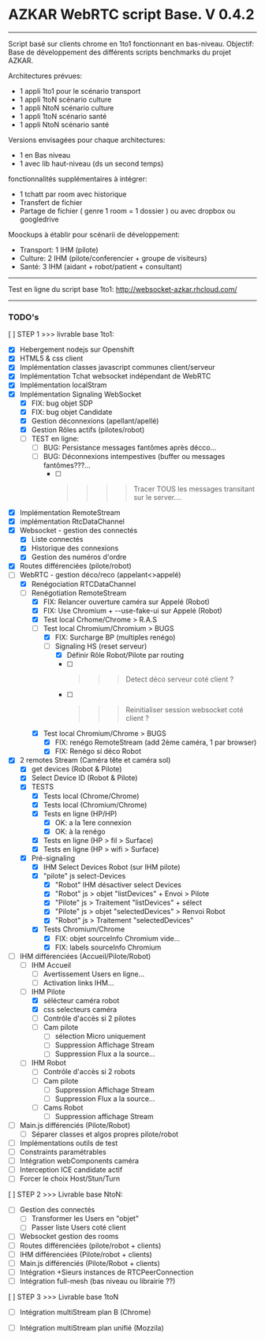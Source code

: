 # AZKAR WebRTC script Base. V 0.4.2
------------------------------------------------------------

Script basé sur clients chrome en 1to1 fonctionnant en bas-niveau. 
Objectif: Base de développement des différents scripts benchmarks du projet AZKAR.

Architectures prévues:
- 1 appli 1to1 pour le scénario transport 
- 1 appli 1toN scénario culture
- 1 appli NtoN scénario culture
- 1 appli 1toN scénario santé
- 1 appli NtoN scénario santé

Versions envisagées pour chaque architectures:
- 1 en Bas niveau
- 1 avec lib haut-niveau (ds un second temps)

fonctionnalités supplémentaires à intégrer:
- 1 tchatt par room avec historique
- Transfert de fichier 
- Partage de fichier ( genre 1 room = 1 dossier ) ou avec dropbox ou googledrive

Moockups à établir pour scénarii de développement:
- Transport: 1 IHM (pilote)
- Culture: 2 IHM (pilote/conferencier + groupe de visiteurs)
- Santé: 3 IHM (aidant + robot/patient + consultant)

------------------------------------------------------------

Test en ligne du script base 1to1:
http://websocket-azkar.rhcloud.com/

------------------------------------------------------------

### TODO's

[ ] STEP 1 >>> livrable base 1to1:
- [x] Hebergement nodejs sur Openshift
- [x] HTML5 & css client
- [x] Implémentation classes javascript communes client/serveur
- [x] Implémentation Tchat websocket indépendant de WebRTC
- [x] Implémentation localStram
- [x] Implémentation Signaling WebSocket 
	- [x] FIX: bug objet SDP
	- [x] FIX: bug objet Candidate
	- [x] Gestion déconnexions (apellant/apellé)
    - [x] Gestion Rôles actifs (pilotes/robot)
    - [ ] TEST en ligne:
        - [ ] BUG: Persistance messages fantômes après décco...
        - [ ] BUG: Déconnexions intempestives (buffer ou messages fantômes???...
            - [ ] >>>> Tracer TOUS les messages transitant sur le server....
- [x] Implémentation RemoteStream
- [x] implémentation RtcDataChannel 
- [x] Websocket - gestion des connectés
	- [x] Liste connectés
	- [x] Historique des connexions
	- [x] Gestion des numéros d'ordre
- [x] Routes différenciées (pilote/robot)	
- [ ]  WebRTC - gestion déco/reco (appelant<>appelé)
	- [x] Renégociation RTCDataChannel
	- [ ] Renégotiation RemoteStream 
        - [x] FIX: Relancer ouverture caméra sur Appelé (Robot)
        - [x] FIX: Use Chromium + --use-fake-ui sur Appelé (Robot)
        - [x] Test local Crhome/Chrome > R.A.S
        - [ ] Test local Chromium/Chromium > BUGS
            - [x] FIX: Surcharge BP (multiples renégo)
            - [ ] Signaling HS (reset serveur) 
                - [x] Définir Rôle Robot/Pilote par routing
                - [ ] >>> Detect déco serveur coté client ?
                - [ ] >>> Reinitialiser session websocket coté client ?
        - [X] Test local Chromium/Chrome > BUGS
            - [x] FIX: renégo RemoteStream (add 2ème caméra, 1 par browser)
            - [x] FIX: Renégo si déco Robot
- [x] 2 remotes Stream (Caméra tête et caméra sol)
    - [x] get devices (Robot & Pilote)
    - [x] Select Device ID (Robot & Pilote)
    - [x] TESTS
        - [x] Tests local (Chrome/Chrome)
        - [x] Tests local (Chromium/Chrome)
        - [x] Tests en ligne (HP/HP)
            - [x] OK: a la 1ere connexion 
            - [x] OK: à la renégo
        - [x] Tests en ligne (HP > fil > Surface)
        - [x] Tests en ligne (HP > wifi > Surface)
    - [x] Pré-signaling 
        - [x] IHM Select Devices Robot (sur IHM pilote)
        - [x] "pilote" js select-Devices
            - [x] "Robot" IHM désactiver select Devices
            - [x] "Robot" js > objet "listDevices" + Envoi > Pilote
            - [x] "Pilote" js > Traitement "listDevices" + sélect
            - [x] "Pilote" js > objet "selectedDevices" > Renvoi Robot
            - [x] "Robot" js > Traitement "selectedDevices"
        - [x] Tests Chromium/Chrome
            - [x] FIX: objet sourceInfo Chromium vide...
            - [x] FIX: labels sourceInfo Chromium
- [ ] IHM différenciées (Accueil/Pilote/Robot)
    - [ ] IHM Accueil
        - [ ] Avertissement Users en ligne...
        - [ ] Activation links IHM...
    - [ ] IHM Pilote 
        - [x] sélécteur caméra robot
        - [x] css selecteurs caméra 
        - [ ] Contrôle d'accès si 2 pilotes
        - [ ] Cam pilote 
            - [ ] sélection Micro uniquement
            - [ ] Suppression Affichage Stream
            - [ ] Suppression Flux a la source...
    - [ ] IHM Robot
        - [ ] Contrôle d'accès si 2 robots
        - [ ] Cam pilote 
            - [ ] Suppression Affichage Stream
            - [ ] Suppression Flux a la source...
        - [ ] Cams Robot
            - [ ] Suppression affichage Stream
- [ ] Main.js différenciés (Pilote/Robot)
    - [ ] Séparer classes et algos propres pilote/robot
- [ ] Implémentations outils de test
- [ ] Constraints paramétrables
- [ ] Intégration webComponents caméra
- [ ] Interception ICE candidate actif
- [ ] Forcer le choix Host/Stun/Turn

[ ] STEP 2 >>> Livrable base NtoN:
- [ ] Gestion des connectés
	- [ ] Transformer les Users en "objet"
	- [ ] Passer liste Users coté client
- [ ] Websocket gestion des rooms
- [ ] Routes différenciées (pilote/robot + clients)
- [ ] IHM différenciées (Pilote/robot + clients)
- [ ] Main.js différenciés (Pilote/Robot + clients)	
- [ ] Intégration +Sieurs instances de RTCPeerConnection
- [ ] Intégration full-mesh (bas niveau ou librairie ??)

[ ] STEP 3 >>> Livrable base 1toN
- [ ] Intégration multiStream plan B (Chrome) 
- [ ] Intégration multiStream plan unifié (Mozzila) 

